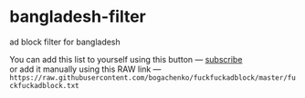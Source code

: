 # bangladesh-filter
ad block filter for bangladesh

You can add this list to yourself using this button — [subscribe](https://subscribe.adblockplus.org/?location=https://raw.githubusercontent.com/zihadio/bangladesh-filter/main/zihadio-bangladesh-filter.txt&title=zihadio%20bangladeshfilter)<br>
or add it manually using this RAW link —   
`https://raw.githubusercontent.com/bogachenko/fuckfuckadblock/master/fuckfuckadblock.txt`
